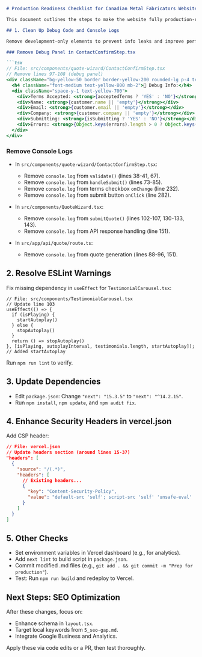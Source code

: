 ```1:248:production-readiness.md
# Production Readiness Checklist for Canadian Metal Fabricators Website

This document outlines the steps to make the website fully production-ready based on the codebase audit. It includes code changes, configuration updates, and best practices. Once implemented, the site will be optimized for security, performance, and cleanliness.

## 1. Clean Up Debug Code and Console Logs

Remove development-only elements to prevent info leaks and improve performance.

### Remove Debug Panel in ContactConfirmStep.tsx

```tsx
// File: src/components/quote-wizard/ContactConfirmStep.tsx
// Remove lines 97-108 (debug panel)
<div className="bg-yellow-50 border border-yellow-200 rounded-lg p-4 text-sm">
  <h4 className="font-medium text-yellow-800 mb-2">🐛 Debug Info:</h4>
  <div className="space-y-1 text-yellow-700">
    <div>Terms Accepted: <strong>{acceptedTerms ? 'YES' : 'NO'}</strong></div>
    <div>Name: <strong>{customer.name || 'empty'}</strong></div>
    <div>Email: <strong>{customer.email || 'empty'}</strong></div>
    <div>Company: <strong>{customer.company || 'empty'}</strong></div>
    <div>Submitting: <strong>{isSubmitting ? 'YES' : 'NO'}</strong></div>
    <div>Errors: <strong>{Object.keys(errors).length > 0 ? Object.keys(errors).join(', ') : 'none'}</strong></div>
  </div>
</div>
```

### Remove Console Logs

- In `src/components/quote-wizard/ContactConfirmStep.tsx`:
  - Remove `console.log` from `validate()` (lines 38-41, 67).
  - Remove `console.log` from `handleSubmit()` (lines 73-85).
  - Remove `console.log` from terms checkbox `onChange` (line 232).
  - Remove `console.log` from submit button `onClick` (line 282).

- In `src/components/QuoteWizard.tsx`:
  - Remove `console.log` from `submitQuote()` (lines 102-107, 130-133, 143).
  - Remove `console.log` from API response handling (line 151).

- In `src/app/api/quote/route.ts`:
  - Remove `console.log` from quote generation (lines 88-96, 151).

## 2. Resolve ESLint Warnings

Fix missing dependency in `useEffect` for `TestimonialCarousel.tsx`:

```tsx
// File: src/components/TestimonialCarousel.tsx
// Update line 103
useEffect(() => {
  if (isPlaying) {
    startAutoplay()
  } else {
    stopAutoplay()
  }
  return () => stopAutoplay()
}, [isPlaying, autoplayInterval, testimonials.length, startAutoplay]);  // Added startAutoplay
```

Run `npm run lint` to verify.

## 3. Update Dependencies

- Edit `package.json`: Change `"next": "15.3.5"` to `"next": "^14.2.15"`.
- Run `npm install`, `npm update`, and `npm audit fix`.

## 4. Enhance Security Headers in vercel.json

Add CSP header:

```json
// File: vercel.json
// Update headers section (around lines 15-37)
"headers": [
  {
    "source": "/(.*)",
    "headers": [
      // Existing headers...
      {
        "key": "Content-Security-Policy",
        "value": "default-src 'self'; script-src 'self' 'unsafe-eval' 'unsafe-inline'; style-src 'self' 'unsafe-inline'; img-src 'self' data:; font-src 'self' data:; connect-src 'self';"
      }
    ]
  }
]
```

## 5. Other Checks

- Set environment variables in Vercel dashboard (e.g., for analytics).
- Add `next lint` to build script in `package.json`.
- Commit modified .md files (e.g., `git add . && git commit -m "Prep for production"`).
- Test: Run `npm run build` and redeploy to Vercel.

## Next Steps: SEO Optimization

After these changes, focus on:
- Enhance schema in `layout.tsx`.
- Target local keywords from `5_seo-gap.md`.
- Integrate Google Business and Analytics.

Apply these via code edits or a PR, then test thoroughly.
```